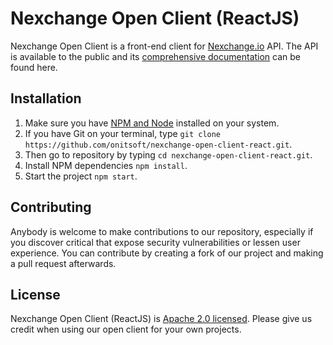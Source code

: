# Nexchange Open Client (ReactJS)

Nexchange Open Client is a front-end client for [Nexchange.io](https://nexchange.io/) API. The API is available to the public and its [comprehensive documentation](http://docs.nexchange2.apiary.io/) can be found here. 

## Installation

1. Make sure you have [NPM and Node](https://docs.npmjs.com/getting-started/installing-node) installed on your system.
2. If you have Git on your terminal, type `git clone https://github.com/onitsoft/nexchange-open-client-react.git`.
3. Then go to repository by typing `cd nexchange-open-client-react.git`.
4. Install NPM dependencies `npm install`.
5. Start the project `npm start`.

## Contributing

Anybody is welcome to make contributions to our repository, especially if you discover critical that expose security vulnerabilities or lessen user experience. You can contribute by creating a fork of our project and making a pull request afterwards.

## License

Nexchange Open Client (ReactJS) is [Apache 2.0 licensed](https://github.com/onitsoft/nexchange-open-client-react/blob/master/LICENSE). Please give us credit when using our open client for your own projects.